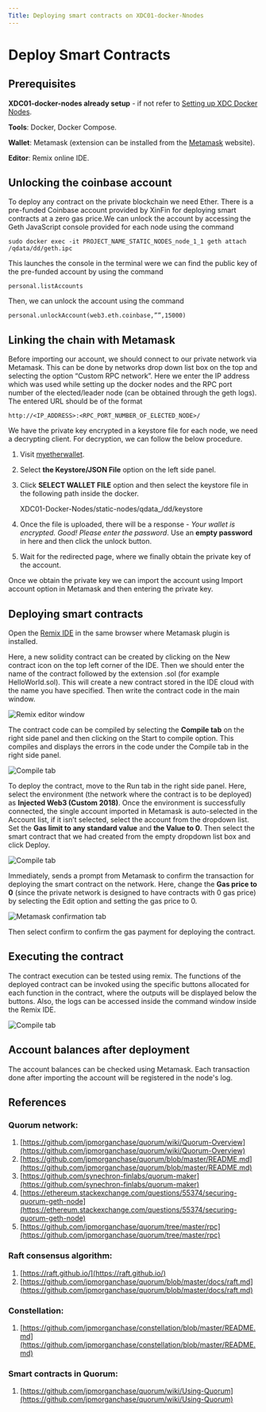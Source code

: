 ```yaml
---
Title: Deploying smart contracts on XDC01-docker-Nnodes
---
```


# Deploy Smart Contracts

## Prerequisites

**XDC01-docker-nodes already setup** - if not refer to [Setting up XDC Docker Nodes](https://github.com/DAZLabs/XDC-Docker-Nodes/blob/master/ReadMe.md).

**Tools**: Docker, Docker Compose.

**Wallet**: Metamask \(extension can be installed from the [Metamask](https://github.com/XinFinOrg/Developer-Resource/tree/292cf026ee8057660f28bf3756370e83f1e5280b/Docs/Build/metamask.io) website\).

**Editor**: Remix online IDE.

## Unlocking the coinbase account

To deploy any contract on the private blockchain we need Ether. There is a pre-funded Coinbase account provided by XinFin for deploying smart contracts at a zero gas price.We can unlock the account by accessing the Geth JavaScript console provided for each node using the command

```text
sudo docker exec -it PROJECT_NAME_STATIC_NODES_node_1_1 geth attach /qdata/dd/geth.ipc
```

This launches the console in the terminal were we can find the public key of the pre-funded account by using the command

```text
personal.listAccounts
```

Then, we can unlock the account using the command

```text
personal.unlockAccount(web3.eth.coinbase,””,15000)
```

## Linking the chain with Metamask

Before importing our account, we should connect to our private network via Metamask. This can be done by networks drop down list box on the top and selecting the option “Custom RPC network”. Here we enter the IP address which was used while setting up the docker nodes and the RPC port number of the elected/leader node \(can be obtained through the geth logs\). The entered URL should be of the format

```text
http://<IP_ADDRESS>:<RPC_PORT_NUMBER_OF_ELECTED_NODE>/
```

We have the private key encrypted in a keystore file for each node, we need a decrypting client. For decryption, we can follow the below procedure.

1. Visit [myetherwallet](https://www.myetherwallet.com/#view-wallet-info).
2. Select **the Keystore/JSON File** option on the left side panel.
3. Click **SELECT WALLET FILE** option and then select the keystore file in the following path inside the docker.

   XDC01-Docker-Nodes/static-nodes/qdata\_/dd/keystore

4. Once the file is uploaded, there will be a response - _Your wallet is encrypted. Good! Please enter the password_. Use an **empty password** in here and then click the unlock button.
5. Wait for the redirected page, where we finally obtain the private key of the account.

Once we obtain the private key we can import the account using Import account option in Metamask and then entering the private key.

## Deploying smart contracts

Open the [Remix IDE](https://github.com/XinFinOrg/Developer-Resource/tree/292cf026ee8057660f28bf3756370e83f1e5280b/Docs/Build/remix.ethereum.org) in the same browser where Metamask plugin is installed.

Here, a new solidity contract can be created by clicking on the New contract icon on the top left corner of the IDE. Then we should enter the name of the contract followed by the extension .sol \(for example HelloWorld.sol\). This will create a new contract stored in the IDE cloud with the name you have specified. Then write the contract code in the main window.

![Remix editor window](https://github.com/XinFinOrg/Developer-Resource/tree/292cf026ee8057660f28bf3756370e83f1e5280b/Docs/image4.png)

The contract code can be compiled by selecting the **Compile tab** on the right side panel and then clicking on the Start to compile option. This compiles and displays the errors in the code under the Compile tab in the right side panel.

![Compile tab](https://github.com/XinFinOrg/Developer-Resource/tree/292cf026ee8057660f28bf3756370e83f1e5280b/Docs/image5.png)

To deploy the contract, move to the Run tab in the right side panel. Here, select the environment \(the network where the contract is to be deployed\) as **Injected Web3 \(Custom 2018\)**. Once the environment is successfully connected, the single account imported in Metamask is auto-selected in the Account list, if it isn’t selected, select the account from the dropdown list. Set the **Gas limit to any standard value** and **the Value to 0**. Then select the smart contract that we had created from the empty dropdown list box and click Deploy.

![Compile tab](https://github.com/XinFinOrg/Developer-Resource/tree/292cf026ee8057660f28bf3756370e83f1e5280b/Docs/image2.png)

Immediately, sends a prompt from Metamask to confirm the transaction for deploying the smart contract on the network. Here, change the **Gas price to 0** \(since the private network is designed to have contracts with 0 gas price\) by selecting the Edit option and setting the gas price to 0.

![Metamask confirmation tab](https://github.com/XinFinOrg/Developer-Resource/tree/292cf026ee8057660f28bf3756370e83f1e5280b/Docs/image1.png)

Then select confirm to confirm the gas payment for deploying the contract.

## Executing the contract

The contract execution can be tested using remix. The functions of the deployed contract can be invoked using the specific buttons allocated for each function in the contract, where the outputs will be displayed below the buttons. Also, the logs can be accessed inside the command window inside the Remix IDE.

![Compile tab](https://github.com/XinFinOrg/Developer-Resource/tree/292cf026ee8057660f28bf3756370e83f1e5280b/Docs/image3.png)

## Account balances after deployment

The account balances can be checked using Metamask. Each transaction done after importing the account will be registered in the node's log.

## References

### Quorum network:

1. [https://github.com/jpmorganchase/quorum/wiki/Quorum-Overview](https://github.com/jpmorganchase/quorum/wiki/Quorum-Overview)
2. [https://github.com/jpmorganchase/quorum/blob/master/README.md](https://github.com/jpmorganchase/quorum/blob/master/README.md)
3. [https://github.com/synechron-finlabs/quorum-maker](https://github.com/synechron-finlabs/quorum-maker)
4. [https://ethereum.stackexchange.com/questions/55374/securing-quorum-geth-node](https://ethereum.stackexchange.com/questions/55374/securing-quorum-geth-node)
5. [https://github.com/jpmorganchase/quorum/tree/master/rpc](https://github.com/jpmorganchase/quorum/tree/master/rpc)

### Raft consensus algorithm:

1. [https://raft.github.io/](https://raft.github.io/)
2. [https://github.com/jpmorganchase/quorum/blob/master/docs/raft.md](https://github.com/jpmorganchase/quorum/blob/master/docs/raft.md)

### Constellation:

1. [https://github.com/jpmorganchase/constellation/blob/master/README.md](https://github.com/jpmorganchase/constellation/blob/master/README.md)

### Smart contracts in Quorum:

1. [https://github.com/jpmorganchase/quorum/wiki/Using-Quorum](https://github.com/jpmorganchase/quorum/wiki/Using-Quorum)


